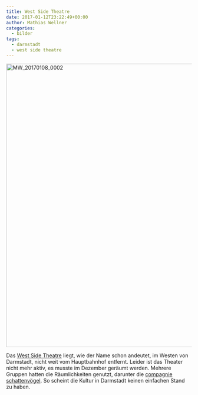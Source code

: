 ```yaml
---
title: West Side Theatre
date: 2017-01-12T23:22:49+00:00
author: Mathias Wellner
categories:
  - bilder
tags:
  - darmstadt
  - west side theatre
---
```

<a data-flickr-embed="true"  href="https://www.flickr.com/photos/mwellner/32982747871/in/dateposted-public/" title="MW_20170108_0002">
  <img src="https://c1.staticflickr.com/3/2904/32982747871_64d8fe3505_b.jpg" width="1024" height="768" alt="MW_20170108_0002">
</a>
<script async src="//embedr.flickr.com/assets/client-code.js" charset="utf-8"></script>

Das <a href="http://westsidetheatre.de" target="_blank">West Side Theatre</a> liegt, wie der Name schon andeutet, im Westen von Darmstadt, nicht weit vom Hauptbahnhof entfernt. Leider ist das Theater nicht mehr aktiv, es musste im Dezember geräumt werden. Mehrere Gruppen hatten die Räumlichkeiten genutzt, darunter die <a href="http://www.compagnie-schattenvoegel.de/" target="_blank">compagnie schattenvögel</a>. So scheint die Kultur in Darmstadt keinen einfachen Stand zu haben.
